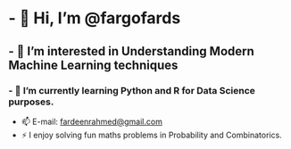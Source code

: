 # - 👋 Hi, I’m @fargofards
## - 👀 I’m interested in Understanding Modern Machine Learning techniques
### - 🌱 I’m currently learning Python and R for Data Science purposes.
- 📫 E-mail: fardeenrahmed@gmail.com
- ⚡ I enjoy solving fun maths problems in Probability and Combinatorics.

<!---
fargofards/fargofards is a ✨ special ✨ repository because its `README.md` (this file) appears on your GitHub profile.
You can click the Preview link to take a look at your changes.
--->
